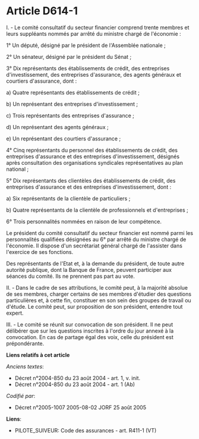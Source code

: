 # Article D614-1

I. - Le comité consultatif du secteur financier comprend trente membres et leurs suppléants nommés par arrêté du ministre
chargé de l'économie :

1° Un député, désigné par le président de l'Assemblée nationale ;

2° Un sénateur, désigné par le président du Sénat ;

3° Dix représentants des établissements de crédit, des entreprises d'investissement, des entreprises d'assurance, des agents
généraux et courtiers d'assurance, dont :

a) Quatre représentants des établissements de crédit ;

b) Un représentant des entreprises d'investissement ;

c) Trois représentants des entreprises d'assurance ;

d) Un représentant des agents généraux ;

e) Un représentant des courtiers d'assurance ;

4° Cinq représentants du personnel des établissements de crédit, des entreprises d'assurance et des entreprises
d'investissement, désignés après consultation des organisations syndicales représentatives au plan national ;

5° Dix représentants des clientèles des établissements de crédit, des entreprises d'assurance et des entreprises
d'investissement, dont :

a) Six représentants de la clientèle de particuliers ;

b) Quatre représentants de la clientèle de professionnels et d'entreprises ;

6° Trois personnalités nommées en raison de leur compétence.

Le président du comité consultatif du secteur financier est nommé parmi les personnalités qualifiées désignées au 6° par
arrêté du ministre chargé de l'économie. Il dispose d'un secrétariat général chargé de l'assister dans l'exercice de ses
fonctions.

Des représentants de l'Etat et, à la demande du président, de toute autre autorité publique, dont la Banque de France,
peuvent participer aux séances du comité. Ils ne prennent pas part au vote.

II. - Dans le cadre de ses attributions, le comité peut, à la majorité absolue de ses membres, charger certains de ses
membres d'étudier des questions particulières et, à cette fin, constituer en son sein des groupes de travail ou d'étude. Le
comité peut, sur proposition de son président, entendre tout expert.

III. - Le comité se réunit sur convocation de son président. Il ne peut délibérer que sur les questions inscrites à l'ordre
du jour annexé à la convocation. En cas de partage égal des voix, celle du président est prépondérante.

**Liens relatifs à cet article**

_Anciens textes_:

  - Décret n°2004-850 du 23 août 2004 - art. 1, v. init.
  - Décret n°2004-850 du 23 août 2004 - art. 1 (Ab)

_Codifié par_:

  - Décret n°2005-1007 2005-08-02 JORF 25 août 2005

**Liens**:

  - PILOTE_SUIVEUR: Code des assurances - art. R411-1 (VT)
